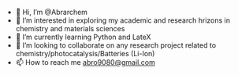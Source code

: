 - 👋 Hi, I’m @Abrarchem
- 👀 I’m interested in exploring my academic and research hrizons in chemistry and materials sciences
- 🌱 I’m currently learning Python and LateX
- 💞️ I’m looking to collaborate on any research project related to chemistry/photocatalysis/Batteries (Li-Ion)
- 📫 How to reach me abro9080@gmail.com

<!---
Abrarchem/Abrarchem is a ✨ special ✨ repository because its `README.md` (this file) appears on your GitHub profile.
You can click the Preview link to take a look at your changes.
--->
